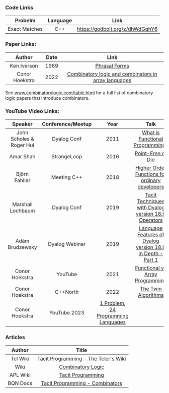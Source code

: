 ### Code Links
|    Probelm    | Language |              Link               |
| :-----------: | :------: | :-----------------------------: |
| Exact Matches |   C++    | https://godbolt.org/z/dhWdGqhY6 |

### Paper Links:
|     Author     | Date  |                                                                           Link                                                                           |
| :------------: | :---: | :------------------------------------------------------------------------------------------------------------------------------------------------------: |
|  Ken Iverson   | 1989  |                                             [Phrasal Forms](https://dl.acm.org/doi/pdf/10.1145/75144.75172)                                              |
| Conor Hoekstra | 2022  | [Combinatory logic and combinators in array languages](https://web.archive.org/web/20220617020347id_/https://dl.acm.org/doi/pdf/10.1145/3520306.3534504) |

See www.combinatorylogic.com/table.html for a full list of combinatory logic papers that introduce combinators.

### YouTube Video Links:
|         Speaker          | Conference/Meetup |                                        Year                                        |                                                   Talk                                                    |
| :----------------------: | :---------------: | :--------------------------------------------------------------------------------: | :-------------------------------------------------------------------------------------------------------: |
| John Scholes & Roger Hui |    Dyalog Conf    |                                        2011                                        |              [What is Functional Programming?](https://www.youtube.com/watch?v=bQlH49krwbk)               |
|        Amar Shah         |    StrangeLoop    |                                        2016                                        |                     [Point-Free or Die](https://www.youtube.com/watch?v=seVSlKazsNk)                      |
|      Björn Fahller       |    Meeting C++    |                                        2018                                        |       [Higher Order Functions for ordinary developers](https://www.youtube.com/watch?v=qL6zUn7iiLg)       |
|    Marshall Lochbaum     |    Dyalog Conf    |                                        2019                                        |    [Tacit Techniques with Dyalog version 18.0 Operators](https://www.youtube.com/watch?v=czWC4tjwzOQ)     |
|     Adám Brudzewsky      |  Dyalog Webinar   |                                        2019                                        | [Language Features of Dyalog version 18.0 in Depth - Part 1](https://www.youtube.com/watch?v=Hln3zryunsw) |
|      Conor Hoekstra      |      YouTube      |                                        2021                                        |              [Functional vs Array Programming](https://www.youtube.com/watch?v=UogkQ67d0nY)               |
|      Conor Hoekstra      |     C++North      |                                        2022                                        |                    [The Twin Algorithms](https://www.youtube.com/watch?v=NiferfBvN3s)                     |
|      Conor Hoekstra      |   YouTube 2023    | [1 Problem, 24 Programming Languages](https://www.youtube.com/watch?v=U6I-Kwj-AvY) |


### Articles 

|  Author  |                                             Title                                             |
| :------: | :-------------------------------------------------------------------------------------------: |
| Tcl Wiki |   [Tacit Programming - The Tcler's Wiki](https://wiki.tcl-lang.org/page/Tacit+programming)    |
|   Wiki   |             [Combinatory Logic](https://en.wikipedia.org/wiki/Combinatory_logic)              |
| APL Wiki |                [Tacit Programming](https://aplwiki.com/wiki/Tacit_programming)                |
| BQN Docs | [Tacit Programming - Combinators](https://mlochbaum.github.io/BQN/doc/tacit.html#combinators) |
